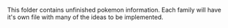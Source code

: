 This folder contains unfinished pokemon information. 
Each family will have it's own file with many of the ideas to be implemented.
